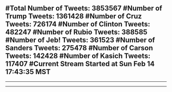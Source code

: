 #Total Number of Tweets: 3853567 
#Number of Trump Tweets: 1361428
#Number of Cruz Tweets: 726174
#Number of Clinton Tweets: 482247
#Number of Rubio Tweets: 388585
#Number of Jeb! Tweets: 361523
#Number of Sanders Tweets: 275478
#Number of Carson Tweets: 142428
#Number of Kasich Tweets: 117407
#Current Stream Started at Sun Feb 14 17:43:35 MST
---
---
---

